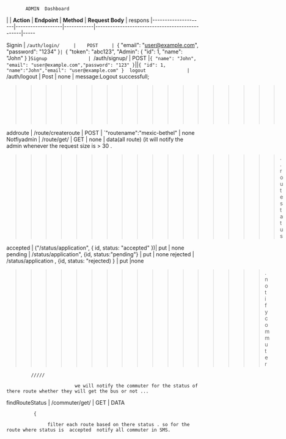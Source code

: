            ADMIN  Dashboard

|
| **Action** | **Endpoint** | **Method** | **Request Body** | respons
|---------------------|-------------------|------------|------------------------------------------------|-----

Signin | `/auth/login/     |    POST     | `{ "email": "user@example.com", "password": "1234" }`| `{ "token": "abc123", "Admin": { "id": 1, "name": "John" } }`Signup               | `/auth/signup/ | POST |`{ "name": "John", "email": "user@example.com","password": "123" }`||`{ "id": 1, "name":"John","email": "user@example.com" } 
logout               |    `/auth/logout | Post | none | message:Logout successfull;

> > > > > > > > > > > > > > > > > > > > > > > > . admin

addroute | /route/createroute | POST | `"routename":"mexic-bethel" | none
Notfiyadmin | /route/get/ | GET | none | data(all route) (it will notify the admin whenever the request size is > 30 .

> > > > > > > > > > > > > > > > > > .. route status

accepted | ("/status/application", { id, status: "accepted" })| put | none
pending | /status/application", {id, status:"pending"} | put | none
rejected | /status/application , {id, status: "rejected) } | put |none

> > > > > > > > > > > > > > > > > . notify commuter

             /////

                             we will notify the commuter for the status of there route whether they will get the bus or not ...

findRouteStatus | /commuter/get/ | GET | DATA

              {

                   filter each route based on there status . so for the route where status is  accepted  notify all commuter in SMS.
